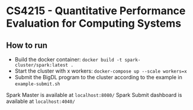 # CS4215 - Quantitative Performance Evaluation for Computing Systems

## How to run
- Build the docker container: `docker build -t spark-cluster/spark:latest .`
- Start the cluster with x workers: `docker-compose up --scale workers=x`
- Submit the BigDL program to the cluster according to the example in `example-submit.sh`

Spark Master is available at `localhost:8080/`
Spark Submit dashboard is available at `localhost:4040/`
